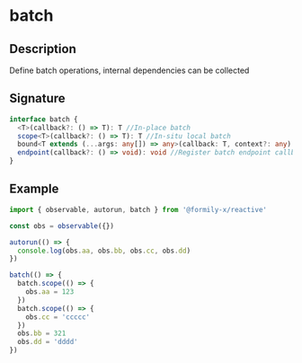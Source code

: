 # batch

## Description

Define batch operations, internal dependencies can be collected

## Signature

```ts
interface batch {
  <T>(callback?: () => T): T //In-place batch
  scope<T>(callback?: () => T): T //In-situ local batch
  bound<T extends (...args: any[]) => any>(callback: T, context?: any): T //High-level binding
  endpoint(callback?: () => void): void //Register batch endpoint callback
}
```

## Example

```ts
import { observable, autorun, batch } from '@formily-x/reactive'

const obs = observable({})

autorun(() => {
  console.log(obs.aa, obs.bb, obs.cc, obs.dd)
})

batch(() => {
  batch.scope(() => {
    obs.aa = 123
  })
  batch.scope(() => {
    obs.cc = 'ccccc'
  })
  obs.bb = 321
  obs.dd = 'dddd'
})
```
